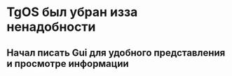 # TgOS был убран изза ненадобности
## Начал писать Gui для удобного представления и просмотре информации
